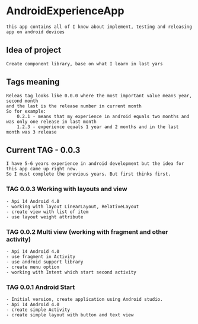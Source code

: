 # AndroidExperienceApp
    this app contains all of I know about implement, testing and releasing app on android devices

## Idea of project 
    Create component library, base on what I learn in last yars
## Tags meaning
    Releas tag looks like 0.0.0 where the most important value means year, second month
    and the last is the release number in current month
    So for example:
        0.2.1 - means that my experience in android equals two months and was only one release in last month
        1.2.3 - experience equals 1 year and 2 months and in the last month was 3 release

## Current TAG - 0.0.3
    I have 5-6 years experience in android development but the idea for this app came up right now.
    So I must complete the previous years. But first thinks first.
    
### TAG 0.0.3 Working with layouts and view
    - Api 14 Android 4.0
    - working with layout LinearLayout, RelativeLayout
    - create view with list of item
    - use layout weight attribute
    

### TAG 0.0.2 Multi view (working with fragment and other activity)
    - Api 14 Android 4.0
    - use fragment in Activity
    - use android support library
    - create menu option
    - working with Intent which start second activity
    
### TAG 0.0.1 Android Start
    - Initial version, create application using Android studio.
    - Api 14 Android 4.0
    - create simple Activity
    - create simple layout with button and text view
